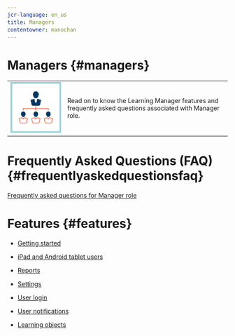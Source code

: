 ```yaml
---
jcr-language: en_us
title: Managers
contentowner: manochan
---
```



# Managers {#managers}

<table> 
 <tbody>
  <tr> 
   <td><img src="assets/manager2.png"></td> 
   <td><p>Read on to know the Learning Manager features and frequently asked questions associated with Manager role.&nbsp;</p></td> 
  </tr> 
 </tbody>
</table>

# Frequently Asked Questions (FAQ) {#frequentlyaskedquestionsfaq}

[Frequently asked questions for Manager role](managers/frequently-asked-questions-for-managers.md)

# Features {#features}

* [Getting started](managers/feature-summary/learning-objects.md#main-pars_header)
* [iPad and Android tablet users](managers/feature-summary/ipad-android-tablet-users.md)
* [Reports](managers/feature-summary/reports.md)
* [Settings](managers/feature-summary/settings.md)
* [User login](managers/feature-summary/user-login.md)
* [User notifications](managers/feature-summary/user-notifications.md) [](managers/feature-summary/settings.md)

* [Learning objects](managers/feature-summary/learning-objects.md)

